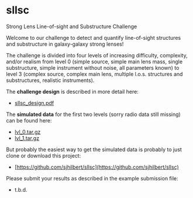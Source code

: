 # sllsc
Strong Lens Line-of-sight and Substructure Challenge

Welcome to our challenge to detect and quantify line-of-sight structures and substructure in galaxy-galaxy strong lenses!

The challenge is divided into four levels of increasing difficulty, complexity, and/or realism from level 0 (simple source,
simple main lens mass, single substructure, simple instrument without noise, all parameters known) to level 3 (complex source, complex main lens, multiple l.o.s. structures and substructures, realistic instruments).

The **challenge design** is described in more detail here:
- [sllsc_design.pdf](https://github.com/sjhilbert/sllsc/raw/master/doc/sllsc_design/sllsc_design.pdf)

The **simulated data** for the first two levels (sorry radio data still missing) can be found here:
- [lvl_0.tar.gz](https://github.com/sjhilbert/sllsc/raw/master/data/lvl_0.tar.gz)
- [lvl_1.tar.gz](https://github.com/sjhilbert/sllsc/raw/master/data/lvl_1.tar.gz)

But probably the easiest way to get the simulated data is probably to just clone or download this project:
- [https://github.com/sjhilbert/sllsc](https://github.com/sjhilbert/sllsc)

Please submit your results as described in the example submission file:
- t.b.d.
